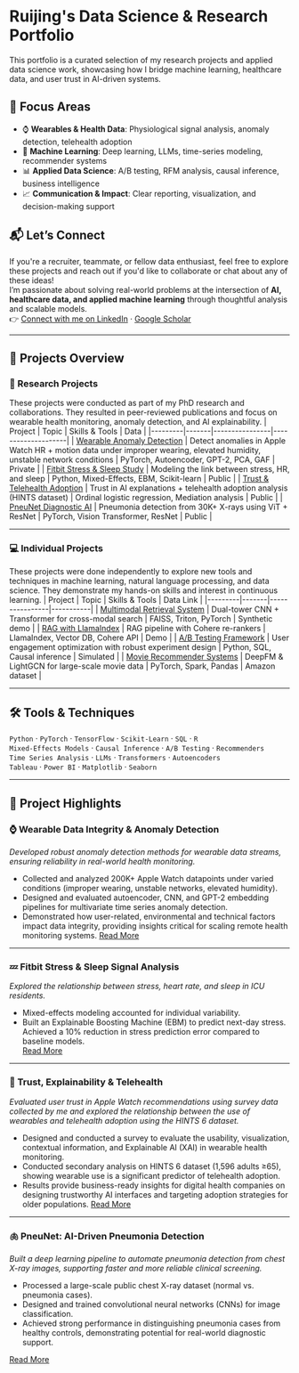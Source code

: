 # Ruijing's Data Science & Research Portfolio
This portfolio is a curated selection of my research projects and applied data science work, showcasing how I bridge machine learning, healthcare data, and user trust in AI-driven systems.

## 📌 Focus Areas
- ⌚ **Wearables & Health Data**: Physiological signal analysis, anomaly detection, telehealth adoption  
- 🤖 **Machine Learning**: Deep learning, LLMs, time-series modeling, recommender systems  
- 📊 **Applied Data Science**: A/B testing, RFM analysis, causal inference, business intelligence  
- 📈 **Communication & Impact**: Clear reporting, visualization, and decision-making support  

## 📬 Let’s Connect
If you're a recruiter, teammate, or fellow data enthusiast, feel free to explore these projects and reach out if you'd like to collaborate or chat about any of these ideas!  
I’m passionate about solving real-world problems at the intersection of **AI, healthcare data, and applied machine learning** through thoughtful analysis and scalable models.  
👉 [Connect with me on LinkedIn](https://www.linkedin.com/in/ruijingw/) · [Google Scholar](https://scholar.google.com/citations?user=26WzQFgAAAAJ&hl=en)

---

## 📂 Projects Overview

### 🔬 Research Projects 
These projects were conducted as part of my PhD research and collaborations. They resulted in peer-reviewed publications and focus on wearable health monitoring, anomaly detection, and AI explainability.
| Project | Topic | Skills & Tools | Data |
|---------|-------|----------------|--------------------|
| [Wearable Anomaly Detection](./01-wearable-anomaly/README.md) | Detect anomalies in Apple Watch HR + motion data under improper wearing, elevated humidity, unstable network conditions | PyTorch, Autoencoder, GPT-2, PCA, GAF | Private |
| [Fitbit Stress & Sleep Study](./02-fitbit-stress/README.md) | Modeling the link between stress, HR, and sleep | Python, Mixed-Effects, EBM, Scikit-learn | Public |
| [Trust & Telehealth Adoption](./03-trust-xai/README.md) | Trust in AI explanations + telehealth adoption analysis (HINTS dataset) | Ordinal logistic regression, Mediation analysis | Public |
| [PneuNet Diagnostic AI](./04-PneuNet/README.md) | Pneumonia detection from 30K+ X-rays using ViT + ResNet | PyTorch, Vision Transformer, ResNet | Public |

---

### 💻 Individual Projects 
These projects were done independently to explore new tools and techniques in machine learning, natural language processing, and data science. They demonstrate my hands-on skills and interest in continuous learning.
| Project | Topic | Skills & Tools | Data Link |
|---------|-------|----------------|-----------|
| [Multimodal Retrieval System](projects/multimodal-search/README.md) | Dual-tower CNN + Transformer for cross-modal search | FAISS, Triton, PyTorch | Synthetic demo |
| [RAG with LlamaIndex](projects/rag-pipeline/README.md) | RAG pipeline with Cohere re-rankers | LlamaIndex, Vector DB, Cohere API | Demo |
| [A/B Testing Framework](projects/ab-testing/README.md) | User engagement optimization with robust experiment design | Python, SQL, Causal inference | Simulated |
| [Movie Recommender Systems](projects/recommender-systems/README.md) | DeepFM & LightGCN for large-scale movie data | PyTorch, Spark, Pandas | Amazon dataset |

---

## 🛠 Tools & Techniques
`Python` · `PyTorch` · `TensorFlow` · `Scikit-Learn` · `SQL` · `R`  
`Mixed-Effects Models` · `Causal Inference` · `A/B Testing` · `Recommenders`  
`Time Series Analysis` · `LLMs` · `Transformers` · `Autoencoders`  
`Tableau` · `Power BI` · `Matplotlib` · `Seaborn`

---

## 🌟 Project Highlights

### ⌚ Wearable Data Integrity & Anomaly Detection
*Developed robust anomaly detection methods for wearable data streams, ensuring reliability in real-world health monitoring.*
- Collected and analyzed 200K+ Apple Watch datapoints under varied conditions (improper wearing, unstable networks, elevated humidity).
- Designed and evaluated autoencoder, CNN, and GPT-2 embedding pipelines for multivariate time series anomaly detection.
- Demonstrated how user-related, environmental and technical factors impact data integrity, providing insights critical for scaling remote health monitoring systems.
[Read More](./01-wearable-anomaly/README.md)
---

### 💤 Fitbit Stress & Sleep Signal Analysis
*Explored the relationship between stress, heart rate, and sleep in ICU residents.*  
- Mixed-effects modeling accounted for individual variability.  
- Built an Explainable Boosting Machine (EBM) to predict next-day stress. Achieved a 10% reduction in stress prediction error compared to baseline models.  
[Read More](./02-fitbit-stress/README.md)

---

### 🤝 Trust, Explainability & Telehealth
*Evaluated user trust in Apple Watch recommendations using survey data collected by me and explored the relationship between the use of wearables and telehealth adoption using the HINTS 6 dataset.*  
- Designed and conducted a survey to evaluate the usability, visualization, contextual information, and Explainable AI (XAI) in wearable health monitoring.  
- Conducted secondary analysis on HINTS 6 dataset (1,596 adults ≥65), showing wearable use is a significant predictor of telehealth adoption.
- Results provide business-ready insights for digital health companies on designing trustworthy AI interfaces and targeting adoption strategies for older populations.
[Read More](./03-trust-xai/README.md)

---
### 🫁 PneuNet: AI-Driven Pneumonia Detection  
*Built a deep learning pipeline to automate pneumonia detection from chest X-ray images, supporting faster and more reliable clinical screening.*  
- Processed a large-scale public chest X-ray dataset (normal vs. pneumonia cases).  
- Designed and trained convolutional neural networks (CNNs) for image classification.  
- Achieved strong performance in distinguishing pneumonia cases from healthy controls, demonstrating potential for real-world diagnostic support.  

[Read More](./04-PneuNet/README.md)  

